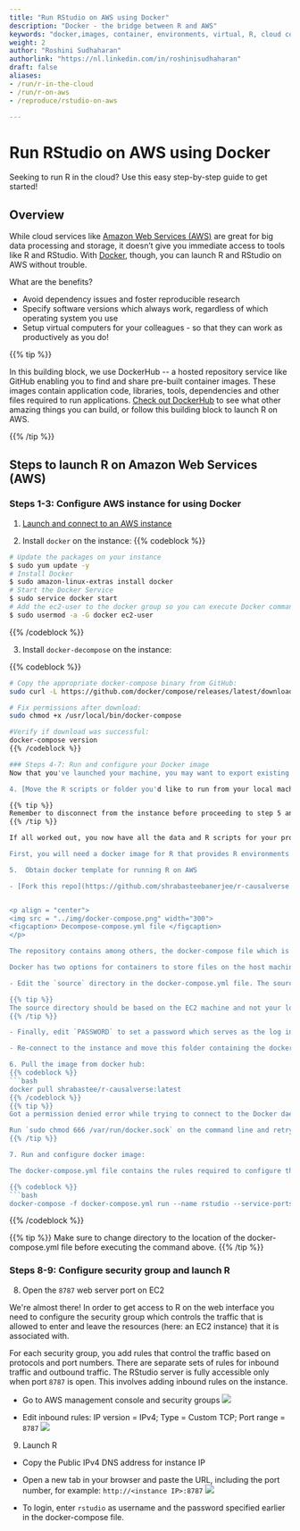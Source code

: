 ```yaml
---
title: "Run RStudio on AWS using Docker"
description: "Docker - the bridge between R and AWS"
keywords: "docker,images, container, environments, virtual, R, cloud computing, virtual machine"
weight: 2
author: "Roshini Sudhaharan"
authorlink: "https://nl.linkedin.com/in/roshinisudhaharan"
draft: false
aliases:
- /run/r-in-the-cloud
- /run/r-on-aws
- /reproduce/rstudio-on-aws

---
```


# Run RStudio on AWS using Docker

Seeking to run R in the cloud? Use this easy step-by-step guide to get started!

## Overview

While cloud services like [Amazon Web Services (AWS)](https://tilburgsciencehub.com/tutorials/more-tutorials/running-computations-remotely/cloud-computing/) are great for big data processing and storage, it doesn’t give you immediate access to tools like R and RStudio. With [Docker](https://tilburgsciencehub.com/building-blocks/automate-and-execute-your-work/reproducible-work/docker/), though, you can launch R and RStudio on AWS without trouble.

What are the benefits?
- Avoid dependency issues and foster reproducible research
- Specify software versions which always work, regardless of which operating system you use
- Setup virtual computers for your colleagues - so that they can work as productively as you do!

{{% tip %}}

In this building block, we use DockerHub -- a hosted repository service like GitHub enabling you to find and share pre-built container images. These images contain application code, libraries, tools, dependencies and other files required to run applications. [Check out DockerHub](https://hub.docker.com/) to see what other amazing things you can build, or follow this building block to launch R on AWS.

{{% /tip %}}

## Steps to launch R on Amazon Web Services (AWS)

### Steps 1-3: Configure AWS instance for using Docker

1. [Launch and connect to an AWS instance](https://tilburgsciencehub.com/tutorials/more-tutorials/running-computations-remotely/launch-instance/)

2. Install `docker` on the instance:
{{% codeblock %}}
```bash
# Update the packages on your instance
$ sudo yum update -y
# Install Docker
$ sudo amazon-linux-extras install docker
# Start the Docker Service
$ sudo service docker start
# Add the ec2-user to the docker group so you can execute Docker commands without using sudo.
$ sudo usermod -a -G docker ec2-user
```
{{% /codeblock %}}

3. Install `docker-decompose` on the instance:

{{% codeblock %}}
```bash
# Copy the appropriate docker-compose binary from GitHub:
sudo curl -L https://github.com/docker/compose/releases/latest/download/docker-compose-$(uname -s)-$(uname -m) -o /usr/local/bin/docker-compose

# Fix permissions after download:
sudo chmod +x /usr/local/bin/docker-compose

#Verify if download was successful:
docker-compose version
{{% /codeblock %}}

### Steps 4-7: Run and configure your Docker image
Now that you've launched your machine, you may want to export existing data or R scripts from your local computer to the machine. Of course, it could also be that you may programmatically download data from the cloud and write R scripts from scratch once R is launched on the instance. Here we assume you're working with existing data and R scripts that are currently stored in your local machine. Let's get started!

4. [Move the R scripts or folder you'd like to run from your local machine to the AWS instance](https://tilburgsciencehub.com/tutorials/more-tutorials/running-computations-remotely/move-files/)

{{% tip %}}
Remember to disconnect from the instance before proceeding to step 5 and execute the step on your local machine.
{{% /tip %}}

If all worked out, you now have all the data and R scripts for your project ready to be run on the instance but how to get access to R? Let's now get to the meat of the matter!

First, you will need a docker image for R that provides R environments including RStudio server, allowing to work remotely from the RStudio server web interface accessible through any browser. For this purpose, we will use an existing repository of the docker image which is currently hosted on docker hub.

5.  Obtain docker template for running R on AWS

- [Fork this repo](https://github.com/shrabasteebanerjee/r-causalverse.git)


<p align = "center">
<img src = "../img/docker-compose.png" width="300">
<figcaption> Decompose-compose.yml file </figcaption>
</p>

The repository contains among others, the docker-compose file which is a YAML file defining services, networks, and volumes for a Docker application. It is mainly used to run multiple containers running different services as a single service.

Docker has two options for containers to store files on the host machine, so that the files remain even after the container stops: volumes, and bind mounts. This image uses [bind mounts](https://docs.docker.com/storage/bind-mounts/) wherein a file or directory on the host machine is mounted into a container. This involves specifying the source and target directories. The target directory remains unchanged as it is the destination where  the file or directory is mounted in the container (here: in RStudio) but the source directory ought to be changed.

- Edit the `source` directory in the docker-compose.yml file. The source directory will contain the filepath of the folder containing all the data and R scripts you’d like to run on the AWS instance.

{{% tip %}}
The source directory should be based on the EC2 machine and not your local machine, i.e. assume the filepath after transferring the file/folder to the instance.  E.g. `/home/ec2-user/< FOLDER OR FILE NAME>`
{{% /tip %}}

- Finally, edit `PASSWORD` to set a password which serves as the log in password of RStudio once launched.

- Re-connect to the instance and move this folder containing the docker-compose.yml file or just the docker-compose.yml file to the instance.

6. Pull the image from docker hub:
{{% codeblock %}}
```bash
docker pull shrabastee/r-causalverse:latest
{{% /codeblock %}}
{{% tip %}}
Got a permission denied error while trying to connect to the Docker daemon socket?

Run `sudo chmod 666 /var/run/docker.sock` on the command line and retry!
{{% /tip %}}

7. Run and configure docker image:

The docker-compose.yml file contains the rules required to configure the image and includes rules specifying how you want it to run. With this file in place, you can configure and run the image using a single command.

{{% codeblock %}}
```bash
docker-compose -f docker-compose.yml run --name rstudio --service-ports rstudio
```
{{% /codeblock %}}

{{% tip %}}
Make sure to change directory to the location of the docker-compose.yml file before executing the command above.
{{% /tip %}}

### Steps 8-9: Configure security group and launch R
8. Open the `8787` web server port on EC2

We're almost there! In order to get access to R on the web interface you need to configure the security group which controls the traffic that is allowed to enter and leave the resources (here: an EC2 instance) that it is associated with.

For each security group, you add rules that control the traffic based on protocols and port numbers. There are separate sets of rules for inbound traffic and outbound traffic. The RStudio server is fully accessible only when port `8787` is open. This involves adding inbound rules on the instance.

- Go to AWS management console and security groups
![](../img/open-portal1.gif)

- Edit inbound rules: IP version = IPv4; Type = Custom TCP; Port range = `8787`
![](../img/open-portal3.gif)


9. Launch R
- Copy the Public IPv4 DNS address for instance IP
- Open a new tab in your browser and paste the URL, including the port number, for example: `http://<instance IP>:8787`
![](../img/open-r.gif)

- To login, enter `rstudio` as username and the password specified earlier in the docker-compose file.
